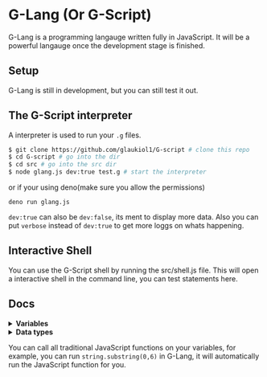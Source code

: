 # G-Lang (Or G-Script)

G-Lang is a programming langauge written fully in JavaScript. It will be a powerful langauge once the development stage is finished.

## Setup

G-Lang is still in development, but you can still test it out.

## The G-Script interpreter

A interpreter is used to run your `.g` files.

```sh
$ git clone https://github.com/glaukiol1/G-script # clone this repo
$ cd G-script # go into the dir
$ cd src # go into the src dir
$ node glang.js dev:true test.g # start the interpreter
```

or if your using deno(make sure you allow the permissions)
```
deno run glang.js
```

`dev:true` can also be `dev:false`, its ment to display more data. Also you can put `verbose` instead of `dev:true` to get more loggs on whats happening.


## Interactive Shell

You can use the G-Script shell by running the src/shell.js file. This will open a interactive shell in the command line, you can test statements here.

## Docs

<details>
  <summary><b>Variables</b></summary>
  <br>
  
  A variable is a method of storage, you can store data in a variable, and later access it. There are two types of variables, *constant* ones and *non-constant* ones.
  
  - Constant Variables are variables that cant be changed, after they are defined their value will stay the same, and never change.
  - Non-constant Varivales on the other hand, they can be redefined at any time!
  
  Variables are assigned to a _data type_, which you can find in the section below.
  ```js
  var hello = "Hello!" // This is a Non-constant variable
  const hello = "Hello!" // This is a constant variable
  ```
  
  You can access the variables by the variable name, like so, `hello`.
  
  To redefine a variable, run,
  ```js
  var hello = "Hello 2!"
  ```
  
</details>

<details>
  <summary><b>Data types</b></summary>
  <br>
  
  These are the currently supported data types in G-Lang;
  
  - Int (Number)
  - Str (String)
  - Bool (Boolean) `true` `false`
  - Obj (Object) `{"Test": "hello!"}`
  
</details>

You can call all traditional JavaScript functions on your variables, for example, you can run `string.substring(0,6)` in G-Lang, it will automatically run the JavaScript function for you.
